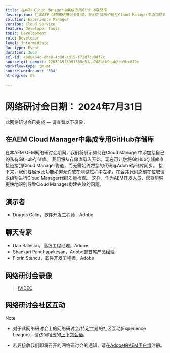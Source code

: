 ```yaml
---
title: 在AEM Cloud Manager中集成专用GitHub存储库
description: 在本AEM GEM网络研讨会期间，我们将展示如何在Cloud Manager中添加您自己的私有GitHub存储库。 我们将从存储库载入开始，现在可让您将GitHub存储库直接链接到Cloud Manager管道，而无需始终将您的代码与Adobe存储库同步。 接下来，我们要展示此功能如何允许您在测试过程中左移，在合并代码之前在拉取请求级别进行Cloud Manager代码质量检查。 这样，作为AEM开发人员，您将能够更快地识别导致Cloud Manager构建失败的问题。
solution: Experience Manager
version: Cloud Service
feature: Developer Tools
topic: Development
role: Developer
level: Intermediate
doc-type: Event
duration: 3600
exl-id: 4080464c-dbe8-4c8d-ad15-f72d7c89df7c
source-git-commit: 2205289f5961385c51aa7d8bfb9eab2bb9bc879e
workflow-type: tm+mt
source-wordcount: '334'
ht-degree: 0%

---
```


# 网络研讨会日期： 2024年7月31日

此网络研讨会已完成 — 请查看以下录像。

## 在AEM Cloud Manager中集成专用GitHub存储库

在本AEM GEM网络研讨会期间，我们将展示如何在Cloud Manager中添加您自己的私有GitHub存储库。 我们将从存储库载入开始，现在可让您将GitHub存储库直接链接到Cloud Manager管道，而无需始终将您的代码与Adobe存储库同步。 接下来，我们要展示此功能如何允许您在测试过程中左移，在合并代码之前在拉取请求级别进行Cloud Manager代码质量检查。 这样，作为AEM开发人员，您将能够更快地识别导致Cloud Manager构建失败的问题。

## 演示者

* Dragos Calin，软件开发工程师，Adobe

## 聊天专家

* Dan Balescu，高级工程经理，Adobe
* Shankari Panchapakesan，Adobe部首席产品经理
* Florin Stancu，软件开发工程师，Adobe

## 网络研讨会录像

>[!VIDEO](https://video.tv.adobe.com/v/3432350)

## 网络研讨会社区互动

>[!NOTE]
>
>* 对于此网络研讨会上的网络研讨会/特定主题的社区互动(Experience League)，请访问相应的[上下文会话](tbd)。
>
>* 若要接收我们即将召开的网络研讨会的通知，请在[Adobe的AEM用户组](https://aem-augs.adobe.com/)注册。
